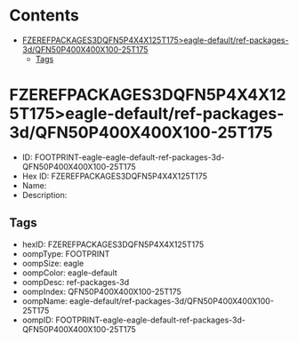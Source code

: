 



Contents
========

* [FZEREFPACKAGES3DQFN5P4X4X125T175>eagle-default/ref-packages-3d/QFN50P400X400X100-25T175](#fzerefpackages3dqfn5p4x4x125t175eagle-defaultref-packages-3dqfn50p400x400x100-25t175)
	* [Tags](#tags)

# FZEREFPACKAGES3DQFN5P4X4X125T175>eagle-default/ref-packages-3d/QFN50P400X400X100-25T175

- ID: FOOTPRINT-eagle-eagle-default-ref-packages-3d-QFN50P400X400X100-25T175
- Hex ID: FZEREFPACKAGES3DQFN5P4X4X125T175
- Name: 
- Description: 

## Tags

- hexID: FZEREFPACKAGES3DQFN5P4X4X125T175
- oompType: FOOTPRINT
- oompSize: eagle
- oompColor: eagle-default
- oompDesc: ref-packages-3d
- oompIndex: QFN50P400X400X100-25T175
- oompName: eagle-default/ref-packages-3d/QFN50P400X400X100-25T175
- oompID: FOOTPRINT-eagle-eagle-default-ref-packages-3d-QFN50P400X400X100-25T175
